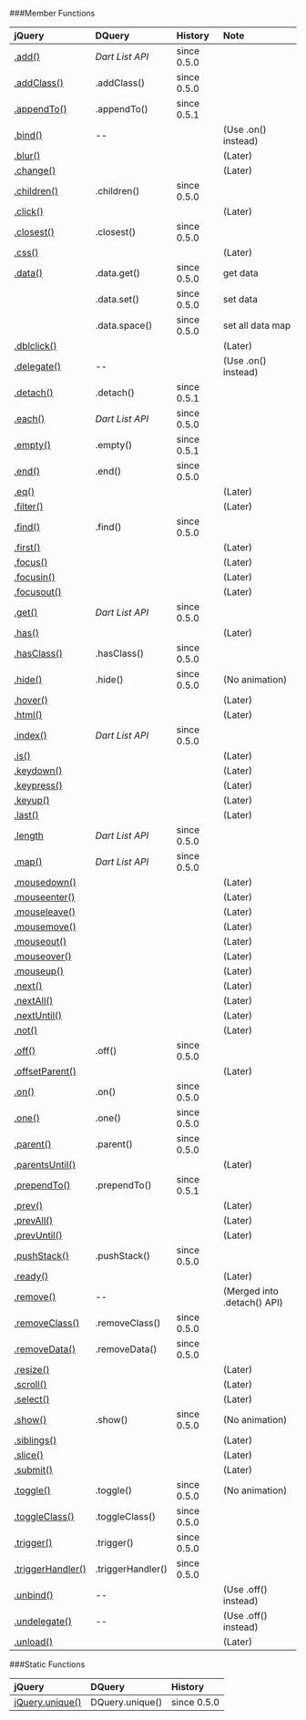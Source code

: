 ###Member Functions

| jQuery | DQuery | History | Note |
|:-----------|:------------|:------------|:------------|
| [.add()](http://api.jquery.com/add/) | *Dart List API* | since 0.5.0 |
| [.addClass()](http://api.jquery.com/addClass/) | .addClass() | since 0.5.0 |
| [.appendTo()](http://api.jquery.com/appendTo/) | .appendTo() | since 0.5.1 |
| [.bind()](http://api.jquery.com/bind/) | -- | | (Use .on() instead)
| [.blur()](http://api.jquery.com/blur/) | | | (Later)
| [.change()](http://api.jquery.com/change/) | | | (Later)
| [.children()](http://api.jquery.com/children/) | .children() | since 0.5.0 |
| [.click()](http://api.jquery.com/click/) | | | (Later)
| [.closest()](http://api.jquery.com/closest/) | .closest() | since 0.5.0 |
| [.css()](http://api.jquery.com/css/) | | | (Later)
| [.data()](http://api.jquery.com/data/) | .data.get() | since 0.5.0 | get data
| | .data.set() | since 0.5.0 | set data
| | .data.space() | since 0.5.0 | set all data map
| [.dblclick()](http://api.jquery.com/dblclick/) | | | (Later)
| [.delegate()](http://api.jquery.com/delegate/) | -- | | (Use .on() instead)
| [.detach()](http://api.jquery.com/detach/) | .detach() | since 0.5.1 |
| [.each()](http://api.jquery.com/each/) | *Dart List API* | since 0.5.0 |
| [.empty()](http://api.jquery.com/empty/) | .empty() | since 0.5.1 |
| [.end()](http://api.jquery.com/end/) | .end() | since 0.5.0 |
| [.eq()](http://api.jquery.com/eq/) | | | (Later)
| [.filter()](http://api.jquery.com/filter/) | | | (Later)
| [.find()](http://api.jquery.com/find/) | .find() | since 0.5.0 |
| [.first()](http://api.jquery.com/first/) | | | (Later)
| [.focus()](http://api.jquery.com/focus/) | | | (Later)
| [.focusin()](http://api.jquery.com/focusin/) | | | (Later)
| [.focusout()](http://api.jquery.com/focusout/) | | | (Later)
| [.get()](http://api.jquery.com/get/) | *Dart List API* | since 0.5.0 |
| [.has()](http://api.jquery.com/has/) | | | (Later)
| [.hasClass()](http://api.jquery.com/hasClass/) | .hasClass() | since 0.5.0 |
| [.hide()](http://api.jquery.com/hide/) | .hide() | since 0.5.0 | (No animation)
| [.hover()](http://api.jquery.com/hover/) | | | (Later)
| [.html()](http://api.jquery.com/html/) | | | (Later)
| [.index()](http://api.jquery.com/index/) | *Dart List API* | since 0.5.0 |
| [.is()](http://api.jquery.com/is/) | | | (Later)
| [.keydown()](http://api.jquery.com/keydown/) | | | (Later)
| [.keypress()](http://api.jquery.com/keypress/) | | | (Later)
| [.keyup()](http://api.jquery.com/keyup/) | | | (Later)
| [.last()](http://api.jquery.com/last/) | | | (Later)
| [.length](http://api.jquery.com/length/) | *Dart List API* | since 0.5.0 |
| [.map()](http://api.jquery.com/map/) | *Dart List API* | since 0.5.0 |
| [.mousedown()](http://api.jquery.com/mousedown/) | | | (Later)
| [.mouseenter()](http://api.jquery.com/mouseenter/) | | | (Later)
| [.mouseleave()](http://api.jquery.com/mouseleave/) | | | (Later)
| [.mousemove()](http://api.jquery.com/mousemove/) | | | (Later)
| [.mouseout()](http://api.jquery.com/mouseout/) | | | (Later)
| [.mouseover()](http://api.jquery.com/mouseover/) | | | (Later)
| [.mouseup()](http://api.jquery.com/mouseup/) | | | (Later)
| [.next()](http://api.jquery.com/next/) | | | (Later)
| [.nextAll()](http://api.jquery.com/nextAll/) | | | (Later)
| [.nextUntil()](http://api.jquery.com/nextUntil/) | | | (Later)
| [.not()](http://api.jquery.com/not/) | | | (Later)
| [.off()](http://api.jquery.com/off/) | .off() | since 0.5.0 |
| [.offsetParent()](http://api.jquery.com/offsetParent/) | | | (Later)
| [.on()](http://api.jquery.com/on/) | .on() | since 0.5.0 |
| [.one()](http://api.jquery.com/one/) | .one() | since 0.5.0 |
| [.parent()](http://api.jquery.com/parent/) | .parent() | since 0.5.0 |
| [.parentsUntil()](http://api.jquery.com/parentsUntil/) | | | (Later)
| [.prependTo()](http://api.jquery.com/prependTo/) | .prependTo() | since 0.5.1 |
| [.prev()](http://api.jquery.com/prev/) | | | (Later)
| [.prevAll()](http://api.jquery.com/prevAll/) | | | (Later)
| [.prevUntil()](http://api.jquery.com/prevUntil/) | | | (Later)
| [.pushStack()](http://api.jquery.com/pushStack/) | .pushStack() | since 0.5.0 |
| [.ready()](http://api.jquery.com/ready/) | | | (Later)
| [.remove()](http://api.jquery.com/remove/) | -- | | (Merged into .detach() API)
| [.removeClass()](http://api.jquery.com/removeClass/) | .removeClass() | since 0.5.0 |
| [.removeData()](http://api.jquery.com/removeData/) | .removeData() | since 0.5.0 |
| [.resize()](http://api.jquery.com/resize/) | | | (Later)
| [.scroll()](http://api.jquery.com/scroll/) | | | (Later)
| [.select()](http://api.jquery.com/select/) | | | (Later)
| [.show()](http://api.jquery.com/show/) | .show() | since 0.5.0 | (No animation)
| [.siblings()](http://api.jquery.com/siblings/) | | | (Later)
| [.slice()](http://api.jquery.com/slice/) | | | (Later)
| [.submit()](http://api.jquery.com/submit/) | | | (Later)
| [.toggle()](http://api.jquery.com/toggle/) | .toggle() | since 0.5.0 | (No animation)
| [.toggleClass()](http://api.jquery.com/toggleClass/) | .toggleClass() | since 0.5.0 |
| [.trigger()](http://api.jquery.com/trigger/) | .trigger() | since 0.5.0 |
| [.triggerHandler()](http://api.jquery.com/triggerHandler/) | .triggerHandler() | since 0.5.0 |
| [.unbind()](http://api.jquery.com/unbind/) | -- | | (Use .off() instead)
| [.undelegate()](http://api.jquery.com/undelegate/) | -- | | (Use .off() instead)
| [.unload()](http://api.jquery.com/unload/) | | | (Later)

###Static Functions

| jQuery | DQuery | History |
|:-----------|:------------|:------------|
| [jQuery.unique()](http://api.jquery.com/jQuery.unique/) | DQuery.unique() | since 0.5.0 |
